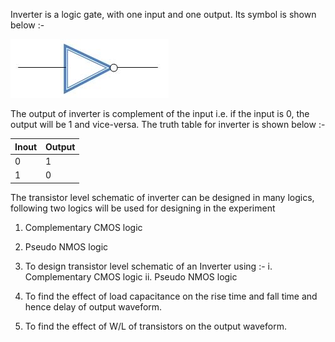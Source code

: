 Inverter is a logic gate, with one input and one output. Its symbol is shown below :-

<img src="images/not.jpg">

The output of inverter is complement of the input i.e. if the input is 0, the output will be 1 and vice-versa. The truth table for inverter is shown below :-

| Inout  | Output |
| -------| -------|
|   0    |    1   |
|   1    |    0   |

The transistor level schematic of inverter can be designed in many logics, following two logics will be used for designing in the experiment

1. Complementary CMOS logic
2. Pseudo NMOS logic


1. To design transistor level schematic of an Inverter using :-
    i. Complementary CMOS logic
    ii. Pseudo NMOS logic  
2. To find the effect of load capacitance on the rise time and fall time and hence delay of output waveform.  
3. To find the effect of W/L of transistors on the output waveform.  
